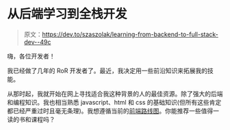 # 从后端学习到全栈开发

> 原文：<https://dev.to/szaszolak/learning-from-backend-to-full-stack-dev--49c>

嗨，各位开发者！

我已经做了几年的 RoR 开发者了。最近，我决定用一些前沿知识来拓展我的技能。

从那时起，我就开始在网上寻找适合我这种背景的人的最佳资源。除了强大的后端和编程知识。我也相当熟悉 javascript、html 和 css 的基础知识(但所有这些肯定都已经严重过时且毫无条理)。我想遵循当前的[前端路线图](https://github.com/kamranahmedse/developer-roadmap)。你能推荐一些值得一读的书和课程吗？